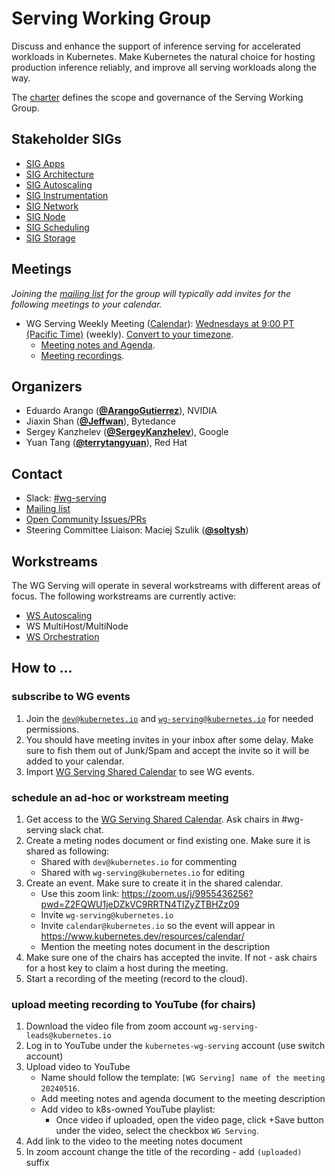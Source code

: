 <!---
This is an autogenerated file!

Please do not edit this file directly, but instead make changes to the
sigs.yaml file in the project root.

To understand how this file is generated, see https://git.k8s.io/community/generator/README.md
--->
# Serving Working Group

Discuss and enhance the support of inference serving for accelerated workloads in Kubernetes. Make Kubernetes the natural choice for hosting production inference reliably, and improve all serving workloads along the way.

The [charter](charter.md) defines the scope and governance of the Serving Working Group.

## Stakeholder SIGs
* [SIG Apps](/sig-apps)
* [SIG Architecture](/sig-architecture)
* [SIG Autoscaling](/sig-autoscaling)
* [SIG Instrumentation](/sig-instrumentation)
* [SIG Network](/sig-network)
* [SIG Node](/sig-node)
* [SIG Scheduling](/sig-scheduling)
* [SIG Storage](/sig-storage)

## Meetings
*Joining the [mailing list](https://groups.google.com/a/kubernetes.io/g/wg-serving) for the group will typically add invites for the following meetings to your calendar.*
* WG Serving Weekly Meeting ([Calendar](https://calendar.google.com/calendar/embed?src=e896b769743f3877edfab2d4c6a14132b2aa53287021e9bbf113cab676da54ba%40group.calendar.google.com)): [Wednesdays at 9:00 PT (Pacific Time)](https://zoom.us/j/93517402529?pwd=RnkwUUQ4L3J2QmNYYlNBcnZGbXcvQT09) (weekly). [Convert to your timezone](http://www.thetimezoneconverter.com/?t=9:00&tz=PT%20%28Pacific%20Time%29).
  * [Meeting notes and Agenda](https://docs.google.com/document/d/1aExJFtaLnO-TM6_2uILgI8NI0IjOm7FcwLABBKEMEo0/edit).
  * [Meeting recordings](https://youtube.com/playlist?list=PL69nYSiGNLP30qNanabU75ayPK7OPNAAS&si=XUgX-PkFahKEVxPg).

## Organizers

* Eduardo Arango (**[@ArangoGutierrez](https://github.com/ArangoGutierrez)**), NVIDIA
* Jiaxin Shan (**[@Jeffwan](https://github.com/Jeffwan)**), Bytedance
* Sergey Kanzhelev (**[@SergeyKanzhelev](https://github.com/SergeyKanzhelev)**), Google
* Yuan Tang (**[@terrytangyuan](https://github.com/terrytangyuan)**), Red Hat

## Contact
- Slack: [#wg-serving](https://kubernetes.slack.com/messages/wg-serving)
- [Mailing list](https://groups.google.com/a/kubernetes.io/g/wg-serving)
- [Open Community Issues/PRs](https://github.com/kubernetes/community/labels/wg%2Fserving)
- Steering Committee Liaison: Maciej Szulik (**[@soltysh](https://github.com/soltysh)**)
<!-- BEGIN CUSTOM CONTENT -->

## Workstreams

The WG Serving will operate in several workstreams with different areas of focus. The following workstreams are currently active:

- [WS Autoscaling](https://docs.google.com/document/d/1QsN4ubjerEqo5L4bQamOFFS2lmCv5zNPis2Z8gcIITg/edit?usp=sharing)
- WS MultiHost/MultiNode
- [WS Orchestration](https://docs.google.com/document/d/1hbEx3ZEqdXCqWH9RL3uy9FIy35B8pFJ5KiK3HsOz2FE/edit?usp=sharing)


## How to ...

### subscribe to WG events

1. Join the [`dev@kubernetes.io`](https://groups.google.com/a/kubernetes.io/g/dev) and [`wg-serving@kubernetes.io`](https://groups.google.com/a/kubernetes.io/g/wg-serving) for needed permissions.
2. You should have meeting invites in your inbox after some delay. Make sure to fish them out of Junk/Spam and accept the invite so it will be added to your calendar.
3. Import [WG Serving Shared Calendar](https://calendar.google.com/calendar/u/0/embed?src=e896b769743f3877edfab2d4c6a14132b2aa53287021e9bbf113cab676da54ba@group.calendar.google.com) to see WG events.

### schedule an ad-hoc or workstream meeting

1. Get access to the [WG Serving Shared Calendar](https://calendar.google.com/calendar/u/0/embed?src=e896b769743f3877edfab2d4c6a14132b2aa53287021e9bbf113cab676da54ba@group.calendar.google.com). Ask chairs in #wg-serving slack chat.
2. Create a meting nodes document or find existing one. Make sure it is shared as following:
   - Shared with `dev@kubernetes.io` for commenting
   - Shared with `wg-serving@kubernetes.io` for editing
3. Create an event. Make sure to create it in the shared calendar.
   - Use this zoom link: https://zoom.us/j/9955436256?pwd=Z2FQWU1jeDZkVC9RRTN4TlZyZTBHZz09
   - Invite `wg-serving@kubernetes.io`
   - Invite `calendar@kubernetes.io` so the event will appear in https://www.kubernetes.dev/resources/calendar/
   - Mention the meeting notes document in the description
4. Make sure one of the chairs has accepted the invite. If not - ask chairs for a host key to claim a host during the meeting.
5. Start a recording of the meeting (record to the cloud).


### upload meeting recording to YouTube (for chairs)

1. Download the video file from zoom account `wg-serving-leads@kubernetes.io`
2. Log in to YouTube under the `kubernetes-wg-serving` account (use switch account)
3. Upload video to YouTube
   - Name should follow the template: `[WG Serving] name of the meeting 20240516`.
   - Add meeting notes and agenda document to the meeting description
   - Add video to k8s-owned YouTube playlist:
     - Once video if uploaded, open the video page, click +Save button under the video, select the checkbox `WG Serving`.
4. Add link to the video to the meeting notes document
5. In zoom account change the title of the recording - add `(uploaded)` suffix


<!-- END CUSTOM CONTENT -->
